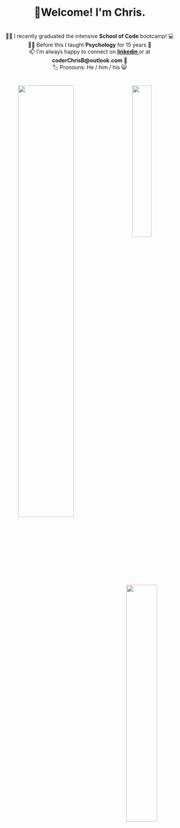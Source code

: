 <h1 align= "center"> 👋Welcome! I'm Chris.</h1>
<br>

<div align="center">
👨‍🎓  I recently graduated the intensive <strong>School of Code</strong> bootcamp!  💻  
  </div>
<div align="center">
👨‍🏫  Before this I taught <strong>Psychology</strong> for 15 years  🧠 
  </div>
  <div align="center">
📫  I'm always happy to connect on <strong><a href="https://www.linkedin.com/in/coderchrisb/"> linkedin </a></strong> or at  <strong>coderChrisB@outlook.com</strong> 📧  
    <div align="center">
🏷️ Pronouns: He / him / his 😺 
</div>

<br/>
<br/>



<img align ="left" width = "54%" src="https://github-readme-stats-chi-gilt.vercel.app/api?username=CoderMrB&show_icons=true&theme=radical"/>
<img align= 'center' width = '32%' src="https://github-readme-stats-chi-gilt.vercel.app/api/top-langs/?username=CoderMrB"/>
<br/><br/><br/><br/><br/>
<a href = "https://www.codewars.com/users/covchris"><img align = 'center' width="40%" src="https://github.r2v.ch/codewars?user=covchris&top_languages=true&hide_clan=true" width="300"></a>




